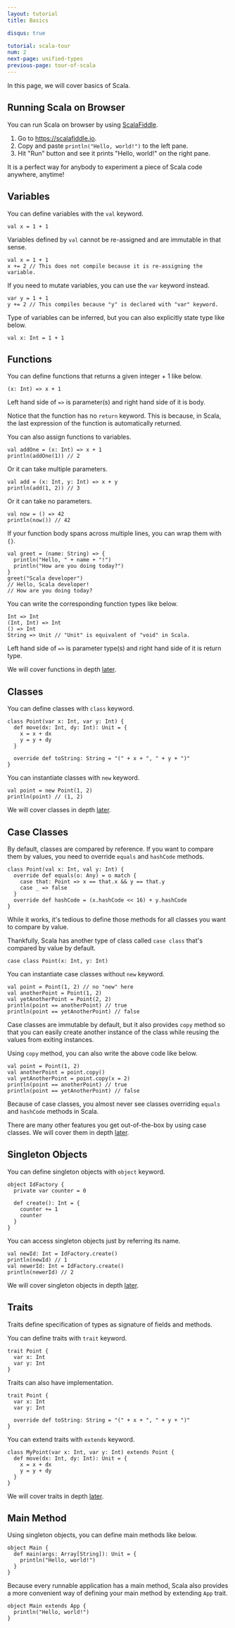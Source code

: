 ```yaml
---
layout: tutorial
title: Basics

disqus: true

tutorial: scala-tour
num: 2
next-page: unified-types
previous-page: tour-of-scala
---
```


In this page, we will cover basics of Scala.

## Running Scala on Browser

You can run Scala on browser by using [ScalaFiddle](https://scalafiddle.io).

1. Go to https://scalafiddle.io.
2. Copy and paste `println("Hello, world!")` to the left pane.
3. Hit "Run" button and see it prints "Hello, world!" on the right pane.

It is a perfect way for anybody to experiment a piece of Scala code anywhere, anytime!

## Variables

You can define variables with the `val` keyword.

```
val x = 1 + 1
```

Variables defined by `val` cannot be re-assigned and are immutable in that sense.

```
val x = 1 + 1
x += 2 // This does not compile because it is re-assigning the variable.
```

If you need to mutate variables, you can use the `var` keyword instead.

```
var y = 1 + 1
y += 2 // This compiles because "y" is declared with "var" keyword.
```

Type of variables can be inferred, but you can also explicitly state type like below.

```
val x: Int = 1 + 1
```

## Functions

You can define functions that returns a given integer + 1 like below.

```
(x: Int) => x + 1
```

Left hand side of `=>` is parameter(s) and right hand side of it is body.

Notice that the function has no `return` keyword. This is because, in Scala, the last expression of the function is automatically returned.

You can also assign functions to variables.

```
val addOne = (x: Int) => x + 1
println(addOne(1)) // 2
```

Or it can take multiple parameters.

```
val add = (x: Int, y: Int) => x + y
println(add(1, 2)) // 3
```

Or it can take no parameters.

```
val now = () => 42
println(now()) // 42
```

If your function body spans across multiple lines, you can wrap them with `{}`.

```
val greet = (name: String) => {
  println("Hello, " + name + "!")
  println("How are you doing today?")
}
greet("Scala developer")
// Hello, Scala developer!
// How are you doing today?
```

You can write the corresponding function types like below.

```
Int => Int
(Int, Int) => Int
() => Int
String => Unit // "Unit" is equivalent of "void" in Scala.
```

Left hand side of `=>` is parameter type(s) and right hand side of it is return type.

We will cover functions in depth [later](anonymous-function-syntax.md).

## Classes

You can define classes with `class` keyword.

```
class Point(var x: Int, var y: Int) {
  def move(dx: Int, dy: Int): Unit = {
    x = x + dx
    y = y + dy
  }

  override def toString: String = "(" + x + ", " + y + ")"
}
```

You can instantiate classes with `new` keyword.

```
val point = new Point(1, 2)
println(point) // (1, 2)
```

We will cover classes in depth [later](classes.md).

## Case Classes

By default, classes are compared by reference. If you want to compare them by values, you need to override `equals` and `hashCode` methods.

```
class Point(val x: Int, val y: Int) {
  override def equals(o: Any) = o match {
    case that: Point => x == that.x && y == that.y
    case _ => false
  }
  override def hashCode = (x.hashCode << 16) + y.hashCode
}
```

While it works, it's tedious to define those methods for all classes you want to compare by value.

Thankfully, Scala has another type of class called `case class` that's compared by value by default.

```
case class Point(x: Int, y: Int)
```

You can instantiate case classes without `new` keyword.

```
val point = Point(1, 2) // no "new" here
val anotherPoint = Point(1, 2)
val yetAnotherPoint = Point(2, 2)
println(point == anotherPoint) // true
println(point == yetAnotherPoint) // false
```

Case classes are immutable by default, but it also provides `copy` method so that you can easily create another instance of the class while reusing the values from exiting instances.

Using `copy` method, you can also write the above code like below.

```
val point = Point(1, 2)
val anotherPoint = point.copy()
val yetAnotherPoint = point.copy(x = 2)
println(point == anotherPoint) // true
println(point == yetAnotherPoint) // false
```

Because of case classes, you almost never see classes overriding `equals` and `hashCode` methods in Scala.

There are many other features you get out-of-the-box by using case classes. We will cover them in depth [later](case-classes.md).

## Singleton Objects

You can define singleton objects with `object` keyword.

```
object IdFactory {
  private var counter = 0

  def create(): Int = {
    counter += 1
    counter
  }
}
```

You can access singleton objects just by referring its name.

```
val newId: Int = IdFactory.create()
println(newId) // 1
val newerId: Int = IdFactory.create()
println(newerId) // 2
```

We will cover singleton objects in depth [later](singleton-objects.md).

## Traits

Traits define specification of types as signature of fields and methods.

You can define traits with `trait` keyword.

```
trait Point {
  var x: Int
  var y: Int
}
```

Traits can also have implementation.

```
trait Point {
  var x: Int
  var y: Int
  
  override def toString: String = "(" + x + ", " + y + ")"
}
```

You can extend traits with `extends` keyword.

```
class MyPoint(var x: Int, var y: Int) extends Point {
  def move(dx: Int, dy: Int): Unit = {
    x = x + dx
    y = y + dy
  }
}
```

We will cover traits in depth [later](traits.md).

## Main Method

Using singleton objects, you can define main methods like below.

```
object Main {
  def main(args: Array[String]): Unit = {
    println("Hello, world!")
  }
}
```

Because every runnable application has a main method, Scala also provides a more convenient way of defining your main method by extending `App` trait.

```
object Main extends App {
  println("Hello, world!")
}
```

